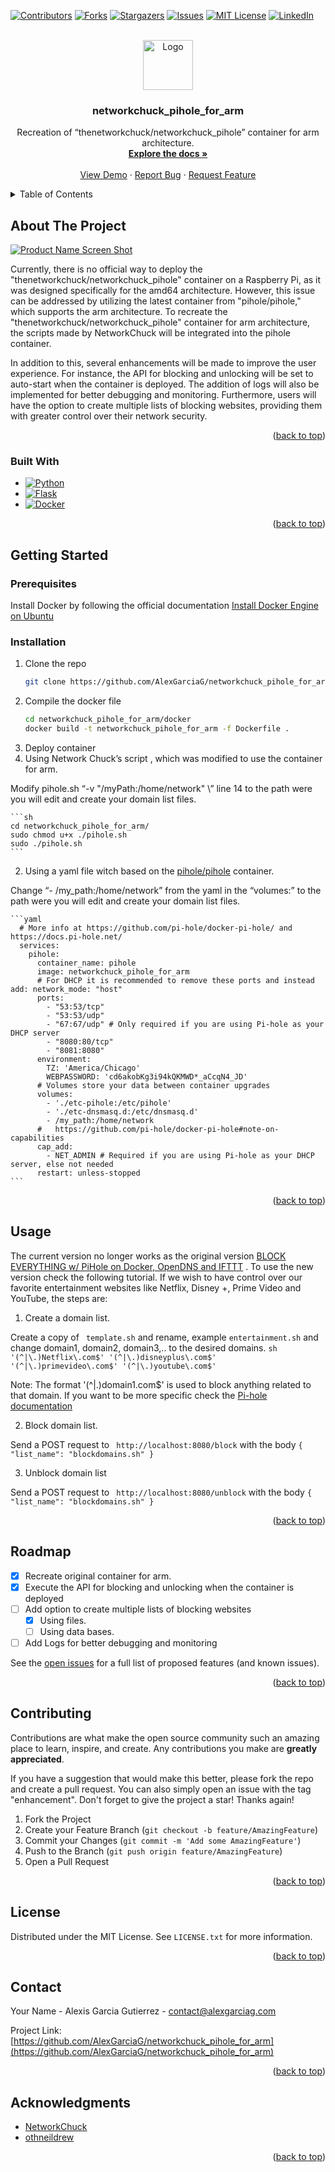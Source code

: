<!-- Improved compatibility of back to top link: See: https://github.com/othneildrew/Best-README-Template/pull/73 -->

<a name="readme-top"></a>

<!--
*** Thanks for checking out the Best-README-Template. If you have a suggestion
*** that would make this better, please fork the repo and create a pull request
*** or simply open an issue with the tag "enhancement".
*** Don't forget to give the project a star!
*** Thanks again! Now go create something AMAZING! :D
-->

<!-- PROJECT SHIELDS -->

<!--
*** I'm using markdown "reference style" links for readability.
*** Reference links are enclosed in brackets [ ] instead of parentheses ( ).
*** See the bottom of this document for the declaration of the reference variables
*** for contributors-url, forks-url, etc. This is an optional, concise syntax you may use.
*** https://www.markdownguide.org/basic-syntax/#reference-style-links
-->

[![Contributors][contributors-shield]][contributors-url]
[![Forks][forks-shield]][forks-url]
[![Stargazers][stars-shield]][stars-url]
[![Issues][issues-shield]][issues-url]
[![MIT License][license-shield]][license-url]
[![LinkedIn][linkedin-shield]][linkedin-url]
<!-- PROJECT LOGO -->

<br />
<div align="center">
  <a href="https://github.com/AlexGarciaG/networkchuck_pihole_for_arm">
    <img src="images/logo.png" alt="Logo" width="80" height="80">
  </a>

<h3 align="center">networkchuck_pihole_for_arm</h3>

<p align="center">
    Recreation of “thenetworkchuck/networkchuck_pihole” container for arm architecture.
    <br />
    <a href="https://github.com/AlexGarciaG/networkchuck_pihole_for_arm"><strong>Explore the docs »</strong></a>
    <br />
    <br />
    <a href="https://github.com/AlexGarciaG/networkchuck_pihole_for_arm">View Demo</a>
    ·
    <a href="https://github.com/AlexGarciaG/networkchuck_pihole_for_arm/issues">Report Bug</a>
    ·
    <a href="https://github.com/AlexGarciaG/networkchuck_pihole_for_arm/issues">Request Feature</a>
  </p>
</div>

<!-- TABLE OF CONTENTS -->

<details>
  <summary>Table of Contents</summary>
  <ol>
    <li>
      <a href="#about-the-project">About The Project</a>
      <ul>
        <li><a href="#built-with">Built With</a></li>
      </ul>
    </li>
    <li>
      <a href="#getting-started">Getting Started</a>
      <ul>
        <li><a href="#prerequisites">Prerequisites</a></li>
        <li><a href="#installation">Installation</a></li>
      </ul>
    </li>
    <li><a href="#usage">Usage</a></li>
    <li><a href="#roadmap">Roadmap</a></li>
    <li><a href="#contributing">Contributing</a></li>
    <li><a href="#license">License</a></li>
    <li><a href="#contact">Contact</a></li>
    <li><a href="#acknowledgments">Acknowledgments</a></li>
  </ol>
</details>

<!-- ABOUT THE PROJECT -->

## About The Project

[![Product Name Screen Shot][product-screenshot]](https://example.com)

Currently, there is no official way to deploy the "thenetworkchuck/networkchuck_pihole" container on a Raspberry Pi, as it was designed specifically for the amd64 architecture. However, this issue can be addressed by utilizing the latest container from "pihole/pihole," which supports the arm architecture. To recreate the "thenetworkchuck/networkchuck_pihole" container for arm architecture, the scripts made by NetworkChuck will be integrated into the pihole container.

In addition to this, several enhancements will be made to improve the user experience. For instance, the API for blocking and unlocking will be set to auto-start when the container is deployed. The addition of logs will also be implemented for better debugging and monitoring. Furthermore, users will have the option to create multiple lists of blocking websites, providing them with greater control over their network security.

<p align="right">(<a href="#readme-top">back to top</a>)</p>

### Built With
* [![Python][Python.js]][Python-url]
* [![Flask][Flask.js]][Flask-url]
* [![Docker][Docker.js]][Docker-url]


<p align="right">(<a href="#readme-top">back to top</a>)</p>

<!-- GETTING STARTED -->

## Getting Started

### Prerequisites

Install Docker by following the official documentation [Install Docker Engine on Ubuntu](https://docs.docker.com/engine/install/)

### Installation

1. Clone the repo
   ```sh
   git clone https://github.com/AlexGarciaG/networkchuck_pihole_for_arm.git
   ```
2. Compile the docker file
   ```sh
   cd networkchuck_pihole_for_arm/docker
   docker build -t networkchuck_pihole_for_arm -f Dockerfile .
   ```
3. Deploy container 
  1. Using Network Chuck’s script , which was modified to use the container for arm.

  Modify pihole.sh “-v "/myPath:/home/network" \” line 14  to the path were you will edit and create your domain list files. 

    ```sh
    cd networkchuck_pihole_for_arm/
    sudo chmod u+x ./pihole.sh
    sudo ./pihole.sh
    ```

  2. Using a yaml file witch based on the [pihole/pihole](https://hub.docker.com/r/pihole/pihole) container. 

  Change “- /my_path:/home/network”  from the yaml in the “volumes:” to the path were you will edit and create your domain list files. 
    
    
    ```yaml
      # More info at https://github.com/pi-hole/docker-pi-hole/ and https://docs.pi-hole.net/
      services:
        pihole:
          container_name: pihole
          image: networkchuck_pihole_for_arm
          # For DHCP it is recommended to remove these ports and instead add: network_mode: "host"
          ports:
            - "53:53/tcp"
            - "53:53/udp"
            - "67:67/udp" # Only required if you are using Pi-hole as your DHCP server
            - "8080:80/tcp"
            - "8081:8080"
          environment:
            TZ: 'America/Chicago'
            WEBPASSWORD: 'cd6akobKg3i94kQKMWD*_aCcqN4_JD'
          # Volumes store your data between container upgrades
          volumes:
            - './etc-pihole:/etc/pihole'
            - './etc-dnsmasq.d:/etc/dnsmasq.d'
            - /my_path:/home/network
          #   https://github.com/pi-hole/docker-pi-hole#note-on-capabilities
          cap_add:
            - NET_ADMIN # Required if you are using Pi-hole as your DHCP server, else not needed
          restart: unless-stopped
    ```
<p align="right">(<a href="#readme-top">back to top</a>)</p>

<!-- USAGE EXAMPLES -->

## Usage

The current version no longer works as the original version [BLOCK EVERYTHING w/ PiHole on Docker, OpenDNS and IFTTT](https://www.youtube.com/watch?v=dH3DdLy574M&t=934s) . To use the new version check the following tutorial.
If we wish to have control over our favorite entertainment  websites like Netflix, Disney +, Prime Video and YouTube, the steps are: 
1. Create a domain list. 
  
  Create a copy of ` template.sh` and rename, example `entertainment.sh` and change domain1, domain2, domain3,.. to the desired domains.
    ```sh
    '(^|\.)Netflix\.com$' '(^|\.)disneyplus\.com$' '(^|\.)primevideo\.com$' '(^|\.)youtube\.com$'
    ```
  
  Note: The format '(^|\.)domain1\.com$' is used to block anything related to that domain. If you want to be more specific check the [Pi-hole documentation](https://docs.pi-hole.net/regex/tutorial/)

2. Block domain list.

  Send a POST request to ` http://localhost:8080/block` with the body 
    ```
    {
      "list_name": "blockdomains.sh"
    }
    ```

3. Unblock domain list

  Send a POST request to ` http://localhost:8080/unblock` with the body 
    ```
    {
      "list_name": "blockdomains.sh"
    }
    ```


<p align="right">(<a href="#readme-top">back to top</a>)</p>

<!-- ROADMAP -->

## Roadmap

- [X] Recreate original container for arm.
- [X] Execute the API for blocking and unlocking when the container is deployed
- [ ] Add option to create multiple lists of blocking websites
    - [x] Using files.
    - [ ] Using data bases.
- [ ] Add Logs for better debugging and monitoring

See the [open issues](https://github.com/AlexGarciaG/networkchuck_pihole_for_arm/issues) for a full list of proposed features (and known issues).

<p align="right">(<a href="#readme-top">back to top</a>)</p>

<!-- CONTRIBUTING -->

## Contributing

Contributions are what make the open source community such an amazing place to learn, inspire, and create. Any contributions you make are **greatly appreciated**.

If you have a suggestion that would make this better, please fork the repo and create a pull request. You can also simply open an issue with the tag "enhancement".
Don't forget to give the project a star! Thanks again!

1. Fork the Project
2. Create your Feature Branch (`git checkout -b feature/AmazingFeature`)
3. Commit your Changes (`git commit -m 'Add some AmazingFeature'`)
4. Push to the Branch (`git push origin feature/AmazingFeature`)
5. Open a Pull Request

<p align="right">(<a href="#readme-top">back to top</a>)</p>

<!-- LICENSE -->

## License

Distributed under the MIT License. See `LICENSE.txt` for more information.

<p align="right">(<a href="#readme-top">back to top</a>)</p>

<!-- CONTACT -->

## Contact

Your Name - Alexis Garcia Gutierrez - contact@alexgarciag.com

Project Link: [https://github.com/AlexGarciaG/networkchuck_pihole_for_arm](https://github.com/AlexGarciaG/networkchuck_pihole_for_arm)

<p align="right">(<a href="#readme-top">back to top</a>)</p>

<!-- ACKNOWLEDGMENTS -->

## Acknowledgments

* [NetworkChuck](https://www.youtube.com/@NetworkChuck)
* [othneildrew](https://github.com/othneildrew/Best-README-Template)

<p align="right">(<a href="#readme-top">back to top</a>)</p>

<!-- MARKDOWN LINKS & IMAGES -->

<!-- https://www.markdownguide.org/basic-syntax/#reference-style-links -->

[contributors-shield]: https://img.shields.io/github/contributors/AlexGarciaG/networkchuck_pihole_for_arm.svg?style=for-the-badge
[contributors-url]: https://github.com/AlexGarciaG/networkchuck_pihole_for_arm/graphs/contributors
[forks-shield]: https://img.shields.io/github/forks/AlexGarciaG/networkchuck_pihole_for_arm.svg?style=for-the-badge
[forks-url]: https://github.com/AlexGarciaG/networkchuck_pihole_for_arm/network/members
[stars-shield]: https://img.shields.io/github/stars/AlexGarciaG/networkchuck_pihole_for_arm.svg?style=for-the-badge
[stars-url]: https://github.com/AlexGarciaG/networkchuck_pihole_for_arm/stargazers
[issues-shield]: https://img.shields.io/github/issues/AlexGarciaG/networkchuck_pihole_for_arm.svg?style=for-the-badge
[issues-url]: https://github.com/AlexGarciaG/networkchuck_pihole_for_arm/issues
[license-shield]: https://img.shields.io/github/license/AlexGarciaG/networkchuck_pihole_for_arm.svg?style=for-the-badge
[license-url]: https://github.com/AlexGarciaG/networkchuck_pihole_for_arm/blob/master/LICENSE.txt
[linkedin-shield]: https://img.shields.io/badge/-LinkedIn-black.svg?style=for-the-badge&logo=linkedin&colorB=555
[linkedin-url]: https://www.linkedin.com/in/garcia-alexis
[product-screenshot]: images/screenshot.png
[Python.js]: https://img.shields.io/badge/python-3670A0?style=for-the-badge&logo=python&logoColor=ffdd54
[Python-url]: https://www.python.org/
[Flask.js]: https://img.shields.io/badge/Flask-000000?style=for-the-badge&logo=flask&logoColor=white
[Flask-url]: https://flask.palletsprojects.com/en/2.2.x/
[Docker.js]: https://img.shields.io/badge/docker-%230db7ed.svg?style=for-the-badge&logo=docker&logoColor=white
[Docker-url]: https://www.docker.com/
